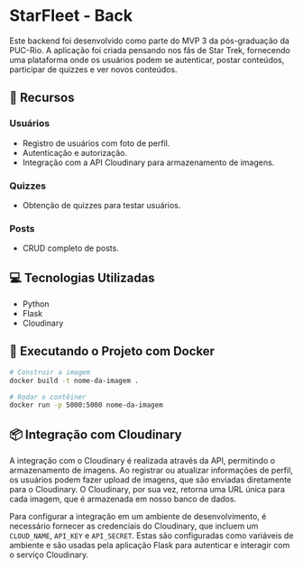 # StarFleet - Back

Este backend foi desenvolvido como parte do MVP 3 da pós-graduação da PUC-Rio. A aplicação foi criada pensando nos fãs de Star Trek, fornecendo uma plataforma onde os usuários podem se autenticar, postar conteúdos, participar de quizzes e ver novos conteúdos.

## 🚀 Recursos

### Usuários
- Registro de usuários com foto de perfil.
- Autenticação e autorização.
- Integração com a API Cloudinary para armazenamento de imagens.

### Quizzes
- Obtenção de quizzes para testar usuários.

### Posts
- CRUD completo de posts.

## 💻 Tecnologias Utilizadas

- Python
- Flask
- Cloudinary


## 🐳 Executando o Projeto com Docker

```bash
# Construir a imagem
docker build -t nome-da-imagem .

# Rodar o contêiner
docker run -p 5000:5000 nome-da-imagem
```

## 📦 Integração com Cloudinary

A integração com o Cloudinary é realizada através da API, permitindo o armazenamento de imagens. Ao registrar ou atualizar informações de perfil, os usuários podem fazer upload de imagens, que são enviadas diretamente para o Cloudinary. O Cloudinary, por sua vez, retorna uma URL única para cada imagem, que é armazenada em nosso banco de dados. 

Para configurar a integração em um ambiente de desenvolvimento, é necessário fornecer as credenciais do Cloudinary, que incluem um `CLOUD_NAME`, `API_KEY` e `API_SECRET`. Estas são configuradas como variáveis de ambiente e são usadas pela aplicação Flask para autenticar e interagir com o serviço Cloudinary.

